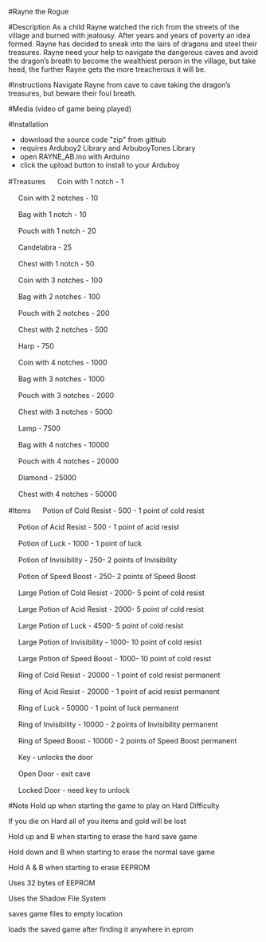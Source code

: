 #Rayne the Rogue

#Description
As a child Rayne watched the rich from the streets of the village and burned with jealousy. After years and years of poverty an idea formed. Rayne has decided to sneak into the lairs of dragons and steel their treasures. Rayne need your help to navigate the dangerous caves and avoid the dragon’s breath to become the wealthiest person in the village, but take heed, the further Rayne gets the more treacherous it will be. 

#Instructions
Navigate Rayne from cave to cave taking the dragon’s treasures, but beware their foul breath.

#Media
(video of game being played)

#Installation
- download the source code "zip" from github
- requires Arduboy2 Library and ArbuboyTones Library
- open RAYNE_AB.ino with Arduino
- click the upload button to install to your Arduboy

#Treasures
<img src="https://raw.githubusercontent.com/shdwwzrd/RAYNE_THE_ROGUE/master/sprites/coin1.png" width="16" height="16"> Coin with 1 notch - 1

<img src="https://raw.githubusercontent.com/shdwwzrd/RAYNE_THE_ROGUE/master/sprites/coin2.png" width="16" height="16"> Coin with 2 notches - 10

<img src="https://raw.githubusercontent.com/shdwwzrd/RAYNE_THE_ROGUE/master/sprites/bag1.png" width="16" height="16"> Bag with 1 notch - 10

<img src="https://raw.githubusercontent.com/shdwwzrd/RAYNE_THE_ROGUE/master/sprites/pouch1.png" width="16" height="16"> Pouch with 1 notch - 20

<img src="https://raw.githubusercontent.com/shdwwzrd/RAYNE_THE_ROGUE/master/sprites/candleabra.png" width="16" height="16"> Candelabra - 25

<img src="https://raw.githubusercontent.com/shdwwzrd/RAYNE_THE_ROGUE/master/sprites/chest1.png" width="16" height="16"> Chest with 1 notch - 50

<img src="https://raw.githubusercontent.com/shdwwzrd/RAYNE_THE_ROGUE/master/sprites/coin3.png" width="16" height="16"> Coin with 3 notches - 100

<img src="https://raw.githubusercontent.com/shdwwzrd/RAYNE_THE_ROGUE/master/sprites/bag2.png" width="16" height="16"> Bag with 2 notches - 100

<img src="https://raw.githubusercontent.com/shdwwzrd/RAYNE_THE_ROGUE/master/sprites/pouch2.png" width="16" height="16"> Pouch with 2 notches - 200

<img src="https://raw.githubusercontent.com/shdwwzrd/RAYNE_THE_ROGUE/master/sprites/chest2.png" width="16" height="16"> Chest with 2 notches - 500

<img src="https://raw.githubusercontent.com/shdwwzrd/RAYNE_THE_ROGUE/master/sprites/harp.png" width="16" height="16"> Harp - 750

<img src="https://raw.githubusercontent.com/shdwwzrd/RAYNE_THE_ROGUE/master/sprites/coin4.png" width="16" height="16"> Coin with 4 notches - 1000

<img src="https://raw.githubusercontent.com/shdwwzrd/RAYNE_THE_ROGUE/master/sprites/bag3.png" width="16" height="16"> Bag with 3 notches - 1000

<img src="https://raw.githubusercontent.com/shdwwzrd/RAYNE_THE_ROGUE/master/sprites/pouch3.png" width="16" height="16"> Pouch with 3 notches - 2000

<img src="https://raw.githubusercontent.com/shdwwzrd/RAYNE_THE_ROGUE/master/sprites/chest3.png" width="16" height="16"> Chest with 3 notches - 5000

<img src="https://raw.githubusercontent.com/shdwwzrd/RAYNE_THE_ROGUE/master/sprites/lamp.png" width="16" height="16"> Lamp - 7500

<img src="https://raw.githubusercontent.com/shdwwzrd/RAYNE_THE_ROGUE/master/sprites/bag4.png" width="16" height="16"> Bag with 4 notches - 10000

<img src="https://raw.githubusercontent.com/shdwwzrd/RAYNE_THE_ROGUE/master/sprites/pouch4.png" width="16" height="16"> Pouch with 4 notches - 20000

<img src="https://raw.githubusercontent.com/shdwwzrd/RAYNE_THE_ROGUE/master/sprites/diamond.png" width="16" height="16"> Diamond - 25000

<img src="https://raw.githubusercontent.com/shdwwzrd/RAYNE_THE_ROGUE/master/sprites/chest4.png" width="16" height="16"> Chest with 4 notches - 50000

#Items
<img src="https://raw.githubusercontent.com/shdwwzrd/RAYNE_THE_ROGUE/master/sprites/small_potion_c.png" width="16" height="16"> Potion of Cold Resist - 500 - 1 point of cold resist

<img src="https://raw.githubusercontent.com/shdwwzrd/RAYNE_THE_ROGUE/master/sprites/small_potion_a.png" width="16" height="16"> Potion of Acid Resist - 500 - 1 point of acid resist

<img src="https://raw.githubusercontent.com/shdwwzrd/RAYNE_THE_ROGUE/master/sprites/small_potion_l.png" width="16" height="16"> Potion of Luck - 1000 - 1 point of luck

<img src="https://raw.githubusercontent.com/shdwwzrd/RAYNE_THE_ROGUE/master/sprites/small_potion_i.png" width="16" height="16"> Potion of Invisibility - 250- 2 points of Invisibility

<img src="https://raw.githubusercontent.com/shdwwzrd/RAYNE_THE_ROGUE/master/sprites/small_potion_p.png" width="16" height="16"> Potion of Speed Boost - 250- 2 points of Speed Boost 

<img src="https://raw.githubusercontent.com/shdwwzrd/RAYNE_THE_ROGUE/master/sprites/cpotion.png" width="16" height="16"> Large Potion of Cold Resist - 2000- 5 point of cold resist

<img src="https://raw.githubusercontent.com/shdwwzrd/RAYNE_THE_ROGUE/master/sprites/apotion.png" width="16" height="16"> Large Potion of Acid Resist - 2000- 5 point of cold resist

<img src="https://raw.githubusercontent.com/shdwwzrd/RAYNE_THE_ROGUE/master/sprites/lpotion.png" width="16" height="16"> Large Potion of Luck - 4500- 5 point of cold resist

<img src="https://raw.githubusercontent.com/shdwwzrd/RAYNE_THE_ROGUE/master/sprites/ipotion.png" width="16" height="16"> Large Potion of Invisibility - 1000- 10 point of cold resist

<img src="https://raw.githubusercontent.com/shdwwzrd/RAYNE_THE_ROGUE/master/sprites/ppotion.png" width="16" height="16"> Large Potion of Speed Boost - 1000- 10 point of cold resist

<img src="https://raw.githubusercontent.com/shdwwzrd/RAYNE_THE_ROGUE/master/sprites/cring.png" width="16" height="16"> Ring of Cold Resist - 20000 - 1 point of cold resist permanent

<img src="https://raw.githubusercontent.com/shdwwzrd/RAYNE_THE_ROGUE/master/sprites/aring.png" width="16" height="16"> Ring of Acid Resist - 20000 - 1 point of acid resist permanent

<img src="https://raw.githubusercontent.com/shdwwzrd/RAYNE_THE_ROGUE/master/sprites/lring.png" width="16" height="16"> Ring of Luck - 50000 - 1 point of luck permanent

<img src="https://raw.githubusercontent.com/shdwwzrd/RAYNE_THE_ROGUE/master/sprites/iring.png" width="16" height="16"> Ring of Invisibility - 10000 - 2 points of Invisibility permanent

<img src="https://raw.githubusercontent.com/shdwwzrd/RAYNE_THE_ROGUE/master/sprites/pring.png" width="16" height="16"> Ring of Speed Boost - 10000 - 2 points of Speed Boost permanent 

<img src="https://raw.githubusercontent.com/shdwwzrd/RAYNE_THE_ROGUE/master/sprites/key.png" width="16" height="16"> Key - unlocks the door

<img src="https://raw.githubusercontent.com/shdwwzrd/RAYNE_THE_ROGUE/master/sprites/opendoor.png" width="16" height="16"> Open Door - exit cave

<img src="https://raw.githubusercontent.com/shdwwzrd/RAYNE_THE_ROGUE/master/sprites/closeddoor.png" width="16" height="16"> Locked Door - need key to unlock

#Note
 Hold up when starting the game to play on Hard Difficulty
 
 If you die on Hard all of you items and gold will be lost
 
 Hold up and B when starting to erase the hard save game
 
 Hold down and B when starting to erase the normal save game
 
 Hold A & B when starting to erase EEPROM
 
 Uses 32 bytes of EEPROM
 
 Uses the Shadow File System
 
  saves game files to empty location
  
  loads the saved game after finding it anywhere in eprom  

